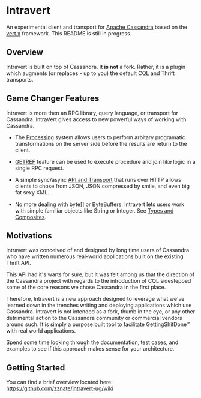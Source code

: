 # Intravert
An experimental client and transport for [Apache Cassandra](http://cassandra.apache.org) based on the [vert.x](http://vertx.io) framework. This README is still in progress.

## Overview
Intravert is built on top of Cassandra. It **is not** a fork. Rather, it is a plugin which augments (or replaces - up to you) the default CQL and Thrift transports. 

## Game Changer Features
Intravert is more then an RPC library, query language, or transport for Cassandra. IntraVert gives access to new powerful ways of working with Cassandra.

* The [Processing](https://github.com/zznate/intravert-ug/wiki/Processing) system allows users to perform arbitary programatic transformations on the server side before the results are return to the client.

* [GETREF](https://github.com/zznate/intravert-ug/wiki/GETREF) feature can be used to execute procedure and join like logic in a single RPC request.

* A simple sync/async [API and Transport](https://github.com/zznate/intravert-ug/wiki/JSON) that runs over HTTP allows clients to chose from JSON, JSON compressed by smile, and even big fat sexy XML. 

* No more dealing with byte[] or ByteBuffers. Intravert lets users work with simple familiar objects like String or Integer. See [Types and Composites](https://github.com/zznate/intravert-ug/wiki/Composites).

## Motivations
Intravert was conceived of and designed by long time users of Cassandra who have written numerous real-world applications built on the existing Thrift API. 

This API had it's warts for sure, but it was felt among us that the direction of the Cassandra project with regards to the introduction of CQL sidestepped some of the core reasons we chose Cassandra in the first place. 

Therefore, Intravert is a new approach designed to leverage what we've learned down in the trenches writing and deploying applications which use Cassandra. Intravert is not intended as a fork, thumb in the eye, or any other detrimental action to the Cassandra community or commercial vendors around such. It is simply a purpose built tool to facilitate GettingShitDone™ with real world applications.

Spend some time looking through the documentation, test cases, and examples to see if this approach makes sense for your architecture. 

## Getting Started
You can find a brief overview located here:
<https://github.com/zznate/intravert-ug/wiki>
